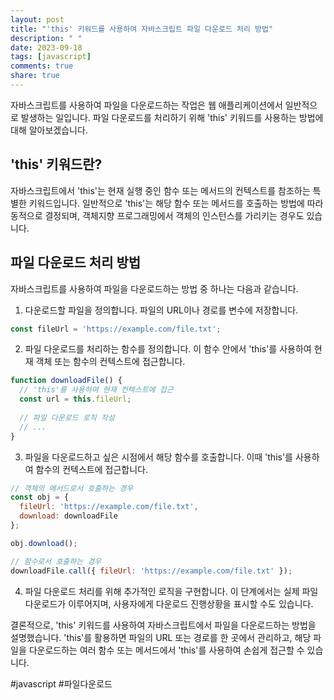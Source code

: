 ```yaml
---
layout: post
title: "'this' 키워드를 사용하여 자바스크립트 파일 다운로드 처리 방법"
description: " "
date: 2023-09-18
tags: [javascript]
comments: true
share: true
---
```


자바스크립트를 사용하여 파일을 다운로드하는 작업은 웹 애플리케이션에서 일반적으로 발생하는 일입니다. 파일 다운로드를 처리하기 위해 'this' 키워드를 사용하는 방법에 대해 알아보겠습니다.

## 'this' 키워드란?

자바스크립트에서 'this'는 현재 실행 중인 함수 또는 메서드의 컨텍스트를 참조하는 특별한 키워드입니다. 일반적으로 'this'는 해당 함수 또는 메서드를 호출하는 방법에 따라 동적으로 결정되며, 객체지향 프로그래밍에서 객체의 인스턴스를 가리키는 경우도 있습니다.

## 파일 다운로드 처리 방법

자바스크립트를 사용하여 파일을 다운로드하는 방법 중 하나는 다음과 같습니다.

1. 다운로드할 파일을 정의합니다. 파일의 URL이나 경로를 변수에 저장합니다.

```javascript
const fileUrl = 'https://example.com/file.txt';
```

2. 파일 다운로드를 처리하는 함수를 정의합니다. 이 함수 안에서 'this'를 사용하여 현재 객체 또는 함수의 컨텍스트에 접근합니다.

```javascript
function downloadFile() {
  // 'this'를 사용하여 현재 컨텍스트에 접근
  const url = this.fileUrl;
  
  // 파일 다운로드 로직 작성
  // ...
}
```

3. 파일을 다운로드하고 싶은 시점에서 해당 함수를 호출합니다. 이때 'this'를 사용하여 함수의 컨텍스트에 접근합니다.

```javascript
// 객체의 메서드로서 호출하는 경우
const obj = {
  fileUrl: 'https://example.com/file.txt',
  download: downloadFile
};

obj.download();

// 함수로서 호출하는 경우
downloadFile.call({ fileUrl: 'https://example.com/file.txt' });
```

4. 파일 다운로드 처리를 위해 추가적인 로직을 구현합니다. 이 단계에서는 실제 파일 다운로드가 이루어지며, 사용자에게 다운로드 진행상황을 표시할 수도 있습니다.

결론적으로, 'this' 키워드를 사용하여 자바스크립트에서 파일을 다운로드하는 방법을 설명했습니다. 'this'를 활용하면 파일의 URL 또는 경로를 한 곳에서 관리하고, 해당 파일을 다운로드하는 여러 함수 또는 메서드에서 'this'를 사용하여 손쉽게 접근할 수 있습니다.

#javascript #파일다운로드